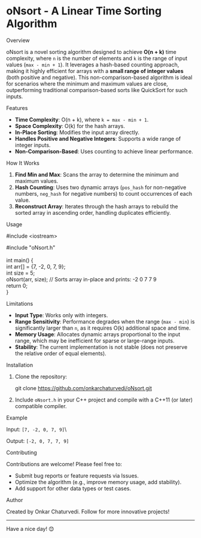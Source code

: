 # oNsort - A Linear Time Sorting Algorithm

Overview

oNsort is a novel sorting algorithm designed to achieve **O(n + k)** time complexity, where `n` is the number of elements and `k` is the range of input values (`max - min + 1`). It leverages a hash-based counting approach, making it highly efficient for arrays with a **small range of integer values** (both positive and negative). This non-comparison-based algorithm is ideal for scenarios where the minimum and maximum values are close, outperforming traditional comparison-based sorts like QuickSort for such inputs.

Features

- **Time Complexity**: O(n + k), where `k = max - min + 1`.
- **Space Complexity**: O(k) for the hash arrays.
- **In-Place Sorting**: Modifies the input array directly.
- **Handles Positive and Negative Integers**: Supports a wide range of integer inputs.
- **Non-Comparison-Based**: Uses counting to achieve linear performance.

How It Works

1. **Find Min and Max**: Scans the array to determine the minimum and maximum values.
2. **Hash Counting**: Uses two dynamic arrays (`pos_hash` for non-negative numbers, `neg_hash` for negative numbers) to count occurrences of each value.
3. **Reconstruct Array**: Iterates through the hash arrays to rebuild the sorted array in ascending order, handling duplicates efficiently.

Usage

#include &lt;iostream&gt;

#include "oNsort.h"\
\
int main() {\
int arr\[\] = {7, -2, 0, 7, 9};\
int size = 5;\
oNsort(arr, size); // Sorts array in-place and prints: -2 0 7 7 9\
return 0;\
}

Limitations

- **Input Type**: Works only with integers.
- **Range Sensitivity**: Performance degrades when the range (`max - min`) is significantly larger than `n`, as it requires O(k) additional space and time.
- **Memory Usage**: Allocates dynamic arrays proportional to the input range, which may be inefficient for sparse or large-range inputs.
- **Stability**: The current implementation is not stable (does not preserve the relative order of equal elements).

Installation

1. Clone the repository:

   git clone https://github.com/onkarchaturvedi/oNsort.git

2. Include `oNsort.h` in your C++ project and compile with a C++11 (or later) compatible compiler.

Example

Input: `[7, -2, 0, 7, 9]`\\

Output: `[-2, 0, 7, 7, 9]`

Contributing

Contributions are welcome! Please feel free to:

- Submit bug reports or feature requests via Issues.
- Optimize the algorithm (e.g., improve memory usage, add stability).
- Add support for other data types or test cases.

Author

Created by Onkar Chaturvedi. Follow for more innovative projects!

---

Have a nice day! 😊
